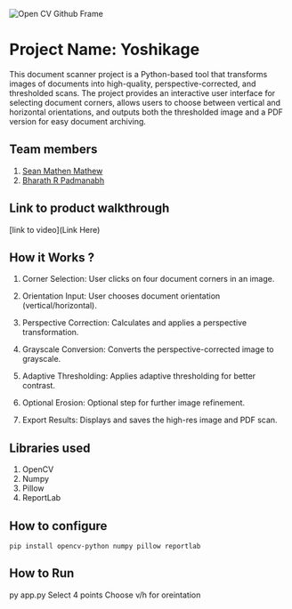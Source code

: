 ![Open CV Github Frame](https://github.com/TH-Activities/saturday-hack-night-template/assets/90635335/78554b37-32b2-4488-a10c-5c68098d7776)



# Project Name: Yoshikage
This document scanner project is a Python-based tool that transforms images of documents into high-quality, perspective-corrected, and thresholded scans. The project provides an interactive user interface for selecting document corners, allows users to choose between vertical and horizontal orientations, and outputs both the thresholded image and a PDF version for easy document archiving.
## Team members
1. [Sean Mathen Mathew](https://github.com/mrsean2005/)
2. [Bharath R Padmanabh](https://github.com/MrWonder2/)
## Link to product walkthrough
[link to video](Link Here)
## How it Works ?

1. Corner Selection:
     User clicks on four document corners in an image.

2. Orientation Input:
     User chooses document orientation (vertical/horizontal).

3. Perspective Correction:
     Calculates and applies a perspective transformation.

4. Grayscale Conversion:
     Converts the perspective-corrected image to grayscale.

5. Adaptive Thresholding:
     Applies adaptive thresholding for better contrast.

6. Optional Erosion:
     Optional step for further image refinement.

7. Export Results:
     Displays and saves the high-res image and PDF scan.
   
## Libraries used
1. OpenCV
2. Numpy
3. Pillow
4. ReportLab
## How to configure
```pip install opencv-python numpy pillow reportlab```
## How to Run
py app.py
Select 4 points
Choose v/h for oreintation
